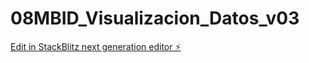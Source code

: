 # 08MBID_Visualizacion_Datos_v03

[Edit in StackBlitz next generation editor ⚡️](https://stackblitz.com/~/github.com/carlyrc/08MBID_Visualizacion_Datos_v03)